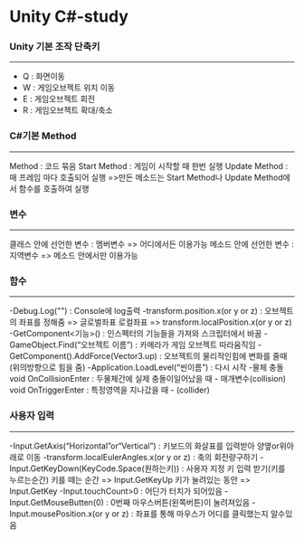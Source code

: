 # Unity C#-study

### Unity 기본 조작 단축키
---------
* Q : 화면이동
* W : 게임오브젝트 위치 이동
* E : 게임오브젝트 회전
* R : 게임오브젝트 확대/축소


### C#기본 Method
---------
Method : 코드 묶음
Start Method : 게임이 시작할 때 한번 실행
Update Method : 매 프레임 마다 호출되어 실행
=>만든 메소드는 Start Method나 Update Method에서 함수를 호출하여 실행


### 변수
---------
클래스 안에 선언한 변수 : 멤버변수 => 어디에서든 이용가능
메소드 안에 선언한 변수 : 지역변수 => 메소드 안에서만 이용가능


### 함수
----------
-Debug.Log("") : Console에 log출력
-transform.position.x(or y or z) : 오브젝트의 좌표를 정해줌 => 글로벌좌표
  로컬좌표 => transform.localPosition.x(or y or z)
-GetComponent<기능>() : 인스펙터의 기능들을 가져와 스크립터에서 바꿈
-GameObject.Find(“오브젝트 이름”) : 카메라가 게임 오브젝트 따라움직임
-GetComponent<Rigidbody>().AddForce(Vector3.up) : 오브젝트의 물리적인힘에 변화를 줄때(위의방향으로 힘을 줌)
-Application.LoadLevel(“씬이름”) : 다시 시작
-물체 충돌
  void OnCollisionEnter : 두물체간에 실제 충돌이일어났을 때 - 매개변수(collision)
  void OnTriggerEnter : 특정영역을 지나갔을 때 - (collider)
  

### 사용자 입력
------------
-Input.GetAxis(“Horizontal”or“Vertical”) : 키보드의 화살표를 입력받아 양옆or위아래로 이동
-transform.localEulerAngles.x(or y or z) : 축의 회전량구하기
-Input.GetKeyDown(KeyCode.Space(원하는키)) : 사용자 지정 키 입력 받기(키를 누르는순간)
  키를 떼는 순간 => Input.GetKeyUp
  키가 눌려있는 동안 => Input.GetKey
-Input.touchCount>0 : 어딘가 터치가 되어있음
-Input.GetMouseButten(0) : 0번째 마우스버튼(왼쪽버튼)이 눌려져있음
-Input.mousePosition.x(or y or z) : 좌표를 통해 마우스가 어디를 클릭했는지 알수있음
